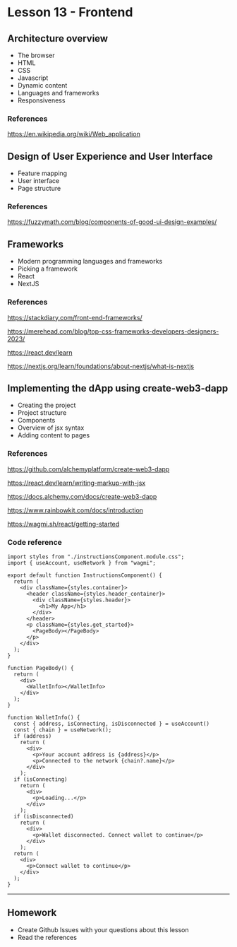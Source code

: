 # Lesson 13 - Frontend

## Architecture overview

* The browser
* HTML
* CSS
* Javascript
* Dynamic content
* Languages and frameworks
* Responsiveness

### References

<https://en.wikipedia.org/wiki/Web_application>

## Design of User Experience and User Interface

* Feature mapping
* User interface
* Page structure

### References

<https://fuzzymath.com/blog/components-of-good-ui-design-examples/>

## Frameworks

* Modern programming languages and frameworks
* Picking a framework
* React
* NextJS

### References

<https://stackdiary.com/front-end-frameworks/>

<https://merehead.com/blog/top-css-frameworks-developers-designers-2023/>

<https://react.dev/learn>

<https://nextjs.org/learn/foundations/about-nextjs/what-is-nextjs>

## Implementing the dApp using create-web3-dapp

* Creating the project
* Project structure
* Components
* Overview of jsx syntax
* Adding content to pages

### References

<https://github.com/alchemyplatform/create-web3-dapp>

<https://react.dev/learn/writing-markup-with-jsx>

<https://docs.alchemy.com/docs/create-web3-dapp>

<https://www.rainbowkit.com/docs/introduction>

<https://wagmi.sh/react/getting-started>

### Code reference

    import styles from "./instructionsComponent.module.css";
    import { useAccount, useNetwork } from "wagmi";
    
    export default function InstructionsComponent() {
      return (
        <div className={styles.container}>
          <header className={styles.header_container}>
            <div className={styles.header}>
              <h1>My App</h1>
            </div>
          </header>
          <p className={styles.get_started}>
            <PageBody></PageBody>
          </p>
        </div>
      );
    }
    
    function PageBody() {
      return (
        <div>
          <WalletInfo></WalletInfo>
        </div>
      );
    }
    
    function WalletInfo() {
      const { address, isConnecting, isDisconnected } = useAccount()
      const { chain } = useNetwork();
      if (address)
        return (
          <div>
            <p>Your account address is {address}</p>
            <p>Connected to the network {chain?.name}</p>
          </div>
        );
      if (isConnecting)
        return (
          <div>
            <p>Loading...</p>
          </div>
        );
      if (isDisconnected)
        return (
          <div>
            <p>Wallet disconnected. Connect wallet to continue</p>
          </div>
        );
      return (
        <div>
          <p>Connect wallet to continue</p>
        </div>
      );
    }
    

---

## Homework

* Create Github Issues with your questions about this lesson
* Read the references
